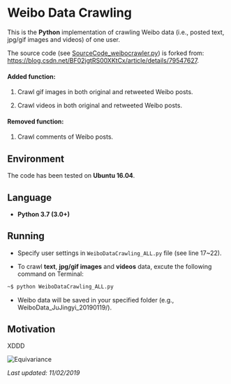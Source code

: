 # Weibo Data Crawling

This is the **Python** implementation of crawling Weibo data (i.e., posted text, jpg/gif images and videos) of one user.

The source code (see [SourceCode_weibocrawler.py](https://github.com/HeZhang1994/weibo-data-crawling/blob/master/SourceCode_weibocrawler.py)) is forked from: https://blog.csdn.net/BF02jgtRS00XKtCx/article/details/79547627.

#### Added function: 

1. Crawl gif images in both original and retweeted Weibo posts.

2. Crawl videos in both original and retweeted Weibo posts.

#### Removed function: 

1. Crawl comments of Weibo posts.

## Environment

The code has been tested on **Ubuntu 16.04**.

## Language

* __Python 3.7 (3.0+)__

## Running

* Specify user settings in ```WeiboDataCrawling_ALL.py``` file (see line 17~22).

* To crawl **text**, **jpg/gif images** and **videos** data, excute the following command on Terminal:
```bash
~$ python WeiboDataCrawling_ALL.py
```
* Weibo data will be saved in your specified folder (e.g., WeiboData_JuJingyi_20190119/).

## Motivation

XDDD

![Equivariance](https://github.com/HeZhang1994/weibo-data-crawling/blob/master/JuJingyi.jpg)

<i>Last updated: 11/02/2019</i>
